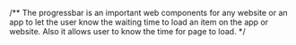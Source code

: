 /**
The progressbar is an important web components for any website or an app
to let the user know the waiting time to load an item on the app or website.
Also it allows user to know the time for page to load. */

